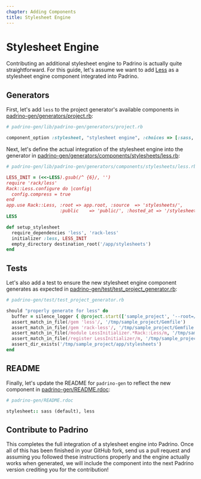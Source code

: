 ```yaml
---
chapter: Adding Components
title: Stylesheet Engine
---
```


# Stylesheet Engine

Contributing an additional stylesheet engine to Padrino is actually quite
straightforward. For this guide, let's assume we want to add
[Less](http://lesscss.org) as a stylesheet engine component integrated into
Padrino.

## Generators

First, let's add `less` to the project generator's available components in
[padrino-gen/generators/project.rb](https://github.com/padrino/padrino-framework/blob/master/padrino-gen/lib/padrino-gen/generators/project.rb#L33):

```ruby
# padrino-gen/lib/padrino-gen/generators/project.rb

component_option :stylesheet, "stylesheet engine", :choices => [:sass, :less]
```

Next, let's define the actual integration of the stylesheet engine into the
generator in
[padrino-gen/generators/components/stylesheets/less.rb](https://github.com/padrino/padrino-framework/blob/master/padrino-gen/lib/padrino-gen/generators/components/stylesheets/less.rb):

```ruby
# padrino-gen/lib/padrino-gen/generators/components/stylesheets/less.rb

LESS_INIT = (<<-LESS).gsub(/^ {6}/, '')
require 'rack/less'
Rack::Less.configure do |config|
  config.compress = true
end
app.use Rack::Less, :root => app.root, :source  => 'stylesheets/',
                    :public    => 'public/', :hosted_at => '/stylesheets'
LESS

def setup_stylesheet
  require_dependencies 'less', 'rack-less'
  initializer :less, LESS_INIT
  empty_directory destination_root('/app/stylesheets')
end
```

## Tests

Let's also add a test to ensure the new stylesheet engine component generates as
expected in
[padrino-gen/test/test_project_generator.rb](https://github.com/padrino/padrino-framework/blob/master/padrino-gen/test/test_project_generator.rb#L656):

```ruby
# padrino-gen/test/test_project_generator.rb

should "properly generate for less" do
  buffer = silence_logger { @project.start(['sample_project', '--root=/tmp', '--stylesheet=less']) }
  assert_match_in_file(/gem 'less'/, '/tmp/sample_project/Gemfile')
  assert_match_in_file(/gem 'rack-less'/, '/tmp/sample_project/Gemfile')
  assert_match_in_file(/module LessInitializer.*Rack::Less/m, '/tmp/sample_project/lib/less_init.rb')
  assert_match_in_file(/register LessInitializer/m, '/tmp/sample_project/app/app.rb')
  assert_dir_exists('/tmp/sample_project/app/stylesheets')
end
```

## README

Finally, let's update the README for `padrino-gen` to reflect the new component
in
[padrino-gen/README.rdoc](https://github.com/padrino/padrino-framework/blob/master/padrino-gen/README.rdoc):

```ruby
# padrino-gen/README.rdoc

stylesheet:: sass (default), less
```

## Contribute to Padrino

This completes the full integration of a stylesheet engine into Padrino. Once
all of this has been finished in your GitHub fork, send us a pull request and
assuming you followed these instructions properly and the engine actually works
when generated, we will include the component into the next Padrino version
crediting you for the contribution!
